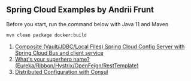 ## Spring Cloud Examples by Andrii Frunt
Before you start, run the command below with Java 11 and Maven
```bash
mvn clean package docker:build
```

1. [Composite (Vault/JDBC/Local Files) Spring Cloud Config Server with Spring Cloud Bus and client service](composite-config-server-example)
2. [What's your superhero name? (Eureka/Ribbon/Hystrix/OpenFeign/RestTemplate)](superhero-name)
2. [Distributed Configuration with Consul](consul-config-example)